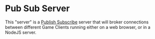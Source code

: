 # Pub Sub Server

This "server" is a [Publish Subscribe](https://en.wikipedia.org/wiki/Publish%E2%80%93subscribe_pattern) server that will broker connections between different Game Clients running either on a web browser, or in a NodeJS server.